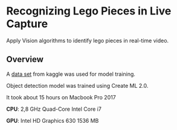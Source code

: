 # Recognizing Lego Pieces in Live Capture

Apply Vision algorithms to identify lego pieces in real-time video.

## Overview

A [data set](https://www.kaggle.com/marwin1665/synthetic-lego-images-images22) from kaggle was used for model training.

Object detection model was trained using Create ML 2.0. 

It took about 15 hours on Macbook Pro 2017

**CPU**: 2,8 GHz Quad-Core Intel Core i7

**GPU**: Intel HD Graphics 630 1536 MB
